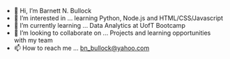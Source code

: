 - 👋 Hi, I’m Barnett N. Bullock
- 👀 I’m interested in ... learning Python, Node.js and HTML/CSS/Javascript
- 🌱 I’m currently learning ... Data Analytics at UofT Bootcamp
- 💞️ I’m looking to collaborate on ... Projects and learning opportunities with my team
- 📫 How to reach me ... bn_bullock@yahoo.com

<!---
bn65bullock/bn65bullock is a ✨ special ✨ repository because its `README.md` (this file) appears on your GitHub profile.
You can click the Preview link to take a look at your changes.
--->
